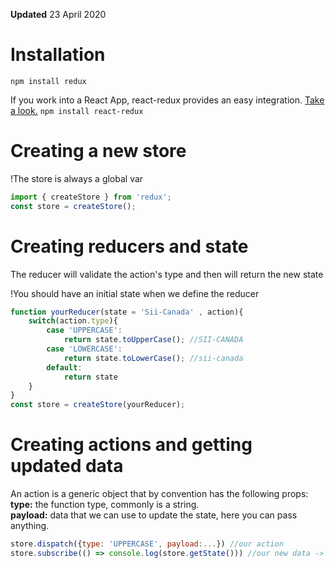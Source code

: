 __Updated__ 23 April 2020

# Installation
`npm install redux`

If you work into a React App, react-redux provides an easy integration. <a target='_blank' href='https://react-redux.js.org'>Take a look.</a>
`npm install react-redux`

# Creating a new store
<div class='alert-message'>
    <span class='icon'>!</span>The store is always a global var
</div>

```js
import { createStore } from 'redux'; 
const store = createStore();
```

# Creating reducers and state
The reducer will validate the action's type and then will return the new state
<div class='alert-message'>
    <span class='icon'>!</span>You should have an initial state when we define the reducer
</div>

```js
function yourReducer(state = 'Sii-Canada' , action){
    switch(action.type){
        case 'UPPERCASE':
            return state.toUpperCase(); //SII-CANADA
        case 'LOWERCASE':
            return state.toLowerCase(); //sii-canada
        default:
            return state
    }
}
const store = createStore(yourReducer);
```

# Creating actions and getting updated data

An action is a generic object that by convention has the following props: <br/>
__type:__ the function type, commonly is a string. <br/>
__payload:__ data that we can use to update the state, here you can pass anything.

```js
store.dispatch({type: 'UPPERCASE', payload:...}) //our action
store.subscribe(() => console.log(store.getState())) //our new data -> SII-CANADA
```
